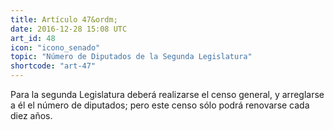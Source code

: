 ```yaml
---
title: Artículo 47&ordm;
date: 2016-12-28 15:08 UTC
art_id: 48
icon: "icono_senado"
topic: "Número de Diputados de la Segunda Legislatura"
shortcode: "art-47"
---
```

Para la segunda Legislatura deberá realizarse el censo general, y arreglarse a él el número de diputados; pero este censo sólo podrá renovarse cada diez años.
